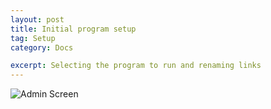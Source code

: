 ```yaml
---
layout: post
title: Initial program setup
tag: Setup
category: Docs

excerpt: Selecting the program to run and renaming links
---
```


![Admin Screen](resources/img/programsetup.png)
